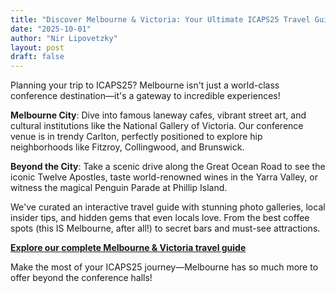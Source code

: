 ```yaml
---
title: "Discover Melbourne & Victoria: Your Ultimate ICAPS25 Travel Guide!"
date: "2025-10-01"
author: "Nir Lipovetzky"
layout: post
draft: false
---
```


Planning your trip to ICAPS25? Melbourne isn't just a world-class conference destination—it's a gateway to incredible experiences! 

**Melbourne City**: Dive into famous laneway cafes, vibrant street art, and cultural institutions like the National Gallery of Victoria. Our conference venue is in trendy Carlton, perfectly positioned to explore hip neighborhoods like Fitzroy, Collingwood, and Brunswick.

**Beyond the City**: Take a scenic drive along the Great Ocean Road to see the iconic Twelve Apostles, taste world-renowned wines in the Yarra Valley, or witness the magical Penguin Parade at Phillip Island.

We've curated an interactive travel guide with stunning photo galleries, local insider tips, and hidden gems that even locals love. From the best coffee spots (this IS Melbourne, after all!) to secret bars and must-see attractions.

**[Explore our complete Melbourne & Victoria travel guide](/attending/visit_vic/)**

Make the most of your ICAPS25 journey—Melbourne has so much more to offer beyond the conference halls!
